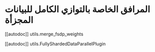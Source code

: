# المرافق الخاصة بالتوازي الكامل للبيانات المجزأة

[[autodoc]] utils.merge_fsdp_weights

[[autodoc]] utils.FullyShardedDataParallelPlugin